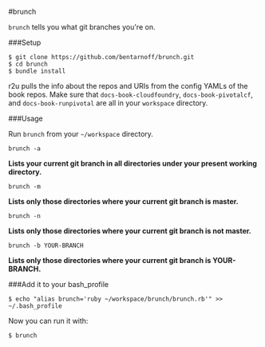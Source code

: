 #brunch

`brunch` tells you what git branches you're on.

###Setup

```
$ git clone https://github.com/bentarnoff/brunch.git
$ cd brunch
$ bundle install
```

r2u pulls the info about the repos and URIs from the config YAMLs of the book repos. Make sure that `docs-book-cloudfoundry`, `docs-book-pivotalcf`, and `docs-book-runpivotal` are all in your `workspace` directory.

###Usage

Run `brunch` from your `~/workspace` directory.

`brunch -a`

**Lists your current git branch in all directories under your present working directory.**

`brunch -m`

**Lists only those directories where your current git branch is master.**

`brunch -n`

**Lists only those directories where your current git branch is not master.**

`brunch -b YOUR-BRANCH`

**Lists only those directories where your current git branch is YOUR-BRANCH.**


###Add it to your bash_profile

```
$ echo "alias brunch='ruby ~/workspace/brunch/brunch.rb'" >> ~/.bash_profile
```

Now you can run it with:

```
$ brunch
```
